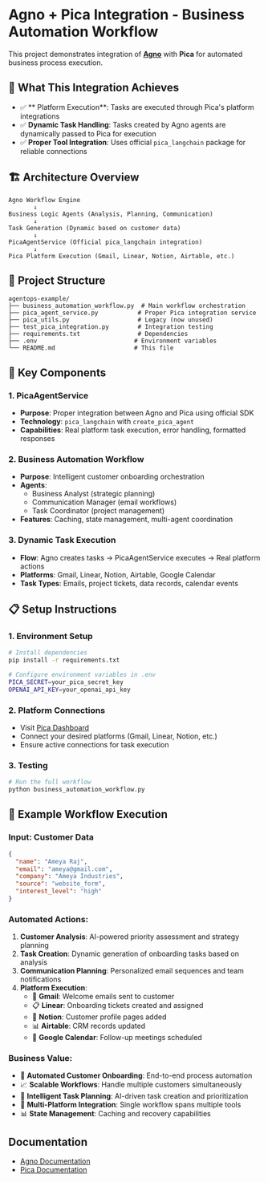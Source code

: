 # Agno + Pica Integration - Business Automation Workflow

This project demonstrates integration of [**Agno**](https://www.agno.com/) with **Pica** for automated business process execution.

## 🚀 **What This Integration Achieves**

- ✅ ** Platform Execution**: Tasks are executed through Pica's platform integrations
- ✅ **Dynamic Task Handling**: Tasks created by Agno agents are dynamically passed to Pica for execution
- ✅ **Proper Tool Integration**: Uses official `pica_langchain` package for reliable connections

## 🏗️ **Architecture Overview**

```
Agno Workflow Engine
       ↓
Business Logic Agents (Analysis, Planning, Communication)
       ↓
Task Generation (Dynamic based on customer data)
       ↓
PicaAgentService (Official pica_langchain integration)
       ↓
Pica Platform Execution (Gmail, Linear, Notion, Airtable, etc.)
```

## 📁 **Project Structure**

```
agentops-example/
├── business_automation_workflow.py  # Main workflow orchestration
├── pica_agent_service.py           # Proper Pica integration service
├── pica_utils.py                   # Legacy (now unused)
├── test_pica_integration.py        # Integration testing
├── requirements.txt                # Dependencies
├── .env                           # Environment variables
└── README.md                      # This file
```

## 🔧 **Key Components**

### **1. PicaAgentService**
- **Purpose**: Proper integration between Agno and Pica using official SDK
- **Technology**: `pica_langchain` with `create_pica_agent`
- **Capabilities**: Real platform task execution, error handling, formatted responses

### **2. Business Automation Workflow**
- **Purpose**: Intelligent customer onboarding orchestration
- **Agents**: 
  - Business Analyst (strategic planning)
  - Communication Manager (email workflows) 
  - Task Coordinator (project management)
- **Features**: Caching, state management, multi-agent coordination

### **3. Dynamic Task Execution**
- **Flow**: Agno creates tasks → PicaAgentService executes → Real platform actions
- **Platforms**: Gmail, Linear, Notion, Airtable, Google Calendar
- **Task Types**: Emails, project tickets, data records, calendar events

## 📋 **Setup Instructions**

### **1. Environment Setup**
```bash
# Install dependencies
pip install -r requirements.txt

# Configure environment variables in .env
PICA_SECRET=your_pica_secret_key
OPENAI_API_KEY=your_openai_api_key
```

### **2. Platform Connections**
- Visit [Pica Dashboard](https://app.picaos.com/connections)
- Connect your desired platforms (Gmail, Linear, Notion, etc.)
- Ensure active connections for task execution

### **3. Testing**
```bash
# Run the full workflow
python business_automation_workflow.py
```

## 🎯 **Example Workflow Execution**

### **Input**: Customer Data
```json
{
  "name": "Ameya Raj",
  "email": "ameya@gmail.com",
  "company": "Ameya Industries",
  "source": "website_form",
  "interest_level": "high"
}
```

### **Automated Actions**:
1. **Customer Analysis**: AI-powered priority assessment and strategy planning
2. **Task Creation**: Dynamic generation of onboarding tasks based on analysis
3. **Communication Planning**: Personalized email sequences and team notifications
4. **Platform Execution**: 
   - 📧 **Gmail**: Welcome emails sent to customer
   - 📋 **Linear**: Onboarding tickets created and assigned
   - 📝 **Notion**: Customer profile pages added
   - 📊 **Airtable**: CRM records updated
   - 📅 **Google Calendar**: Follow-up meetings scheduled


### **Business Value**:
- 🤖 **Automated Customer Onboarding**: End-to-end process automation
- 📈 **Scalable Workflows**: Handle multiple customers simultaneously
- 🎯 **Intelligent Task Planning**: AI-driven task creation and prioritization
- 🔗 **Multi-Platform Integration**: Single workflow spans multiple tools
- 📊 **State Management**: Caching and recovery capabilities

## Documentation

- [Agno Documentation](https://docs.agno.com/)
- [Pica Documentation](https://docs.picaos.com/)
